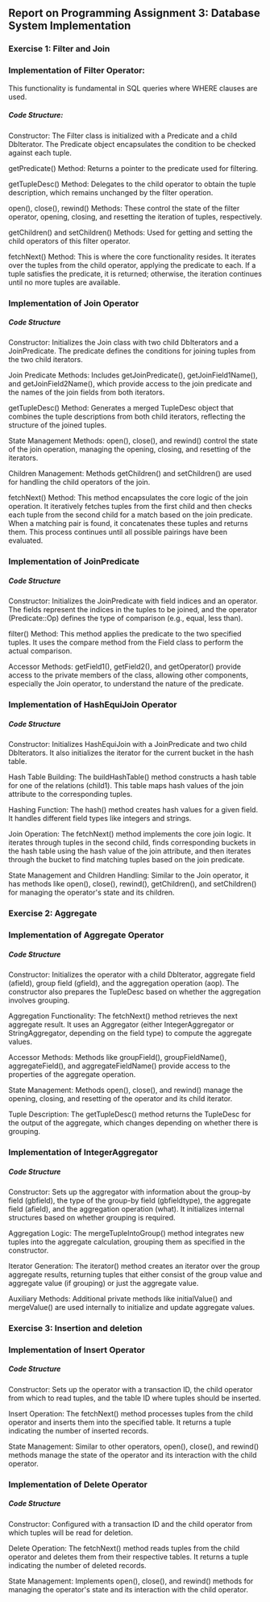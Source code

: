 ## Report on Programming Assignment 3: Database System Implementation

### Exercise 1: Filter and Join

### Implementation of Filter Operator:

This functionality is fundamental in SQL queries where WHERE clauses are used.

##### Code Structure:

Constructor: The Filter class is initialized with a Predicate and a child DbIterator. The Predicate object encapsulates the condition to be checked against each tuple.

getPredicate() Method: Returns a pointer to the predicate used for filtering.

getTupleDesc() Method: Delegates to the child operator to obtain the tuple description, which remains unchanged by the filter operation.

open(), close(), rewind() Methods: These control the state of the filter operator, opening, closing, and resetting the iteration of tuples, respectively.

getChildren() and setChildren() Methods: Used for getting and setting the child operators of this filter operator.

fetchNext() Method: This is where the core functionality resides. It iterates over the tuples from the child operator, applying the predicate to each. If a tuple satisfies the predicate, it is returned; otherwise, the iteration continues until no more tuples are available.

### Implementation of Join Operator

##### Code Structure

Constructor: Initializes the Join class with two child DbIterators and a JoinPredicate. The predicate defines the conditions for joining tuples from the two child iterators.

Join Predicate Methods: Includes getJoinPredicate(), getJoinField1Name(), and getJoinField2Name(), which provide access to the join predicate and the names of the join fields from both iterators.

getTupleDesc() Method: Generates a merged TupleDesc object that combines the tuple descriptions from both child iterators, reflecting the structure of the joined tuples.

State Management Methods: open(), close(), and rewind() control the state of the join operation, managing the opening, closing, and resetting of the iterators.

Children Management: Methods getChildren() and setChildren() are used for handling the child operators of the join.

fetchNext() Method: This method encapsulates the core logic of the join operation. It iteratively fetches tuples from the first child and then checks each tuple from the second child for a match based on the join predicate. When a matching pair is found, it concatenates these tuples and returns them. This process continues until all possible pairings have been evaluated.

### Implementation of JoinPredicate

##### Code Structure
Constructor: Initializes the JoinPredicate with field indices and an operator. The fields represent the indices in the tuples to be joined, and the operator (Predicate::Op) defines the type of comparison (e.g., equal, less than).

filter() Method: This method applies the predicate to the two specified tuples. It uses the compare method from the Field class to perform the actual comparison.

Accessor Methods: getField1(), getField2(), and getOperator() provide access to the private members of the class, allowing other components, especially the Join operator, to understand the nature of the predicate.

### Implementation of HashEquiJoin Operator

##### Code Structure

Constructor: Initializes HashEquiJoin with a JoinPredicate and two child DbIterators. It also initializes the iterator for the current bucket in the hash table.

Hash Table Building: The buildHashTable() method constructs a hash table for one of the relations (child1). This table maps hash values of the join attribute to the corresponding tuples.

Hashing Function: The hash() method creates hash values for a given field. It handles different field types like integers and strings.

Join Operation: The fetchNext() method implements the core join logic. It iterates through tuples in the second child, finds corresponding buckets in the hash table using the hash value of the join attribute, and then iterates through the bucket to find matching tuples based on the join predicate.

State Management and Children Handling: Similar to the Join operator, it has methods like open(), close(), rewind(), getChildren(), and setChildren() for managing the operator's state and its children.

### Exercise 2: Aggregate

### Implementation of Aggregate Operator

##### Code Structure
Constructor: Initializes the operator with a child DbIterator, aggregate field (afield), group field (gfield), and the aggregation operation (aop). The constructor also prepares the TupleDesc based on whether the aggregation involves grouping.

Aggregation Functionality: The fetchNext() method retrieves the next aggregate result. It uses an Aggregator (either IntegerAggregator or StringAggregator, depending on the field type) to compute the aggregate values.

Accessor Methods: Methods like groupField(), groupFieldName(), aggregateField(), and aggregateFieldName() provide access to the properties of the aggregate operation.

State Management: Methods open(), close(), and rewind() manage the opening, closing, and resetting of the operator and its child iterator.

Tuple Description: The getTupleDesc() method returns the TupleDesc for the output of the aggregate, which changes depending on whether there is grouping.


### Implementation of IntegerAggregator

##### Code Structure
Constructor: Sets up the aggregator with information about the group-by field (gbfield), the type of the group-by field (gbfieldtype), the aggregate field (afield), and the aggregation operation (what). It initializes internal structures based on whether grouping is required.

Aggregation Logic: The mergeTupleIntoGroup() method integrates new tuples into the aggregate calculation, grouping them as specified in the constructor.

Iterator Generation: The iterator() method creates an iterator over the group aggregate results, returning tuples that either consist of the group value and aggregate value (if grouping) or just the aggregate value.

Auxiliary Methods: Additional private methods like initialValue() and mergeValue() are used internally to initialize and update aggregate values.

### Exercise 3: Insertion and deletion
### Implementation of Insert Operator
##### Code Structure
Constructor: Sets up the operator with a transaction ID, the child operator from which to read tuples, and the table ID where tuples should be inserted.

Insert Operation: The fetchNext() method processes tuples from the child operator and inserts them into the specified table. It returns a tuple indicating the number of inserted records.

State Management: Similar to other operators, open(), close(), and rewind() methods manage the state of the operator and its interaction with the child operator.

### Implementation of Delete Operator
##### Code Structure
Constructor: Configured with a transaction ID and the child operator from which tuples will be read for deletion.

Delete Operation: The fetchNext() method reads tuples from the child operator and deletes them from their respective tables. It returns a tuple indicating the number of deleted records.

State Management: Implements open(), close(), and rewind() methods for managing the operator's state and its interaction with the child operator.

